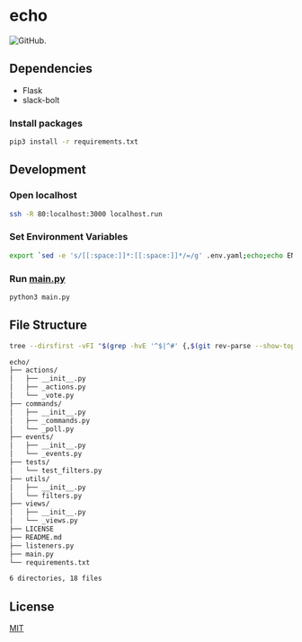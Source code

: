 # echo

![GitHub.](https://img.shields.io/github/license/skkuinit/echo?logo=github)

## Dependencies

- Flask
- slack-bolt

### Install packages

```bash
pip3 install -r requirements.txt
```

## Development

### Open localhost

```bash
ssh -R 80:localhost:3000 localhost.run
```

### Set Environment Variables

```bash
export `sed -e 's/[[:space:]]*:[[:space:]]*/=/g' .env.yaml;echo;echo ENV=dev`
```

### Run [main.py](main.py)

```bash
python3 main.py
```

## File Structure

```bash
tree --dirsfirst -vFI "$(grep -hvE '^$|^#' {,$(git rev-parse --show-toplevel)/}.gitignore|sed 's:/$::'|tr \\n '\|')"
```

```bash
echo/
├── actions/
│   ├── __init__.py
│   ├── _actions.py
│   └── _vote.py
├── commands/
│   ├── __init__.py
│   ├── _commands.py
│   └── _poll.py
├── events/
│   ├── __init__.py
│   └── _events.py
├── tests/
│   └── test_filters.py
├── utils/
│   ├── __init__.py
│   └── filters.py
├── views/
│   ├── __init__.py
│   └── _views.py
├── LICENSE
├── README.md
├── listeners.py
├── main.py
└── requirements.txt

6 directories, 18 files
```

## License

[MIT](LICENSE)
